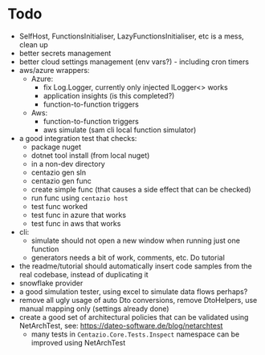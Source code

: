 # Todo
- SelfHost, FunctionsInitialiser, LazyFunctionsInitialiser, etc is a mess, clean up
- better secrets management
- better cloud settings management (env vars?) - including cron timers
- aws/azure wrappers:
  - Azure:
    - fix Log.Logger, currently only injected ILogger<> works
    - application insights (is this completed?) 
    - function-to-function triggers
  - Aws:
    - function-to-function triggers
    - aws simulate (sam cli local function simulator)
- a good integration test that checks:
  - package nuget
  - dotnet tool install (from local nuget)
  - in a non-dev directory
  - centazio gen sln
  - centazio gen func
  - create simple func (that causes a side effect that can be checked)
  - run func using `centazio host`
  - test func worked
  - test func in azure that works
  - test func in aws that works
- cli:
  - simulate should not open a new window when running just one function
  - generators needs a bit of work, comments, etc. Do tutorial
- the readme/tutorial should automatically insert code samples from the real codebase, instead of duplicating it
- snowflake provider
- a good simulation tester, using excel to simulate data flows perhaps?
- remove all ugly usage of auto Dto conversions, remove DtoHelpers, use manual mapping only (settings already done)
- create a good set of architectural policies that can be validated using NetArchTest, see: https://dateo-software.de/blog/netarchtest
  - many tests in `Centazio.Core.Tests.Inspect` namespace can be improved using NetArchTest
